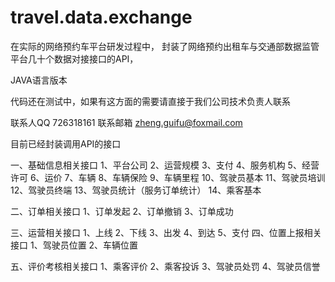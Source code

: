 # travel.data.exchange

在实际的网络预约车平台研发过程中，
封装了网络预约出租车与交通部数据监管平台几十个数据对接接口的API，

JAVA语言版本

代码还在测试中，如果有这方面的需要请直接于我们公司技术负责人联系

联系人QQ 726318161
联系邮箱 zheng.guifu@foxmail.com

目前已经封装调用API的接口

一、基础信息相关接口
1、平台公司
2、运营规模
3、支付
4、服务机构
5、经营许可
6、运价
7、车辆
8、车辆保险
9、车辆里程
10、驾驶员基本
11、驾驶员培训
12、驾驶员终端
13、驾驶员统计（服务订单统计）
14、乘客基本

二、订单相关接口
1、订单发起
2、订单撤销
3、订单成功

三、运营相关接口
1、上线
2、下线
3、出发
4、到达
5、支付
四、位置上报相关接口
1、驾驶员位置
2、车辆位置

五、评价考核相关接口
1、乘客评价
2、乘客投诉
3、驾驶员处罚
4、驾驶员信誉


